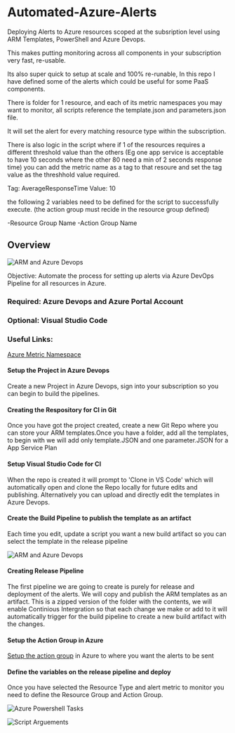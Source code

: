 # Automated-Azure-Alerts


Deploying Alerts to Azure resources scoped at the subsription level using ARM Templates, PowerShell and Azure Devops. 

This makes putting monitoring across all components in your subscription very fast, re-usable. 

Its also super quick to setup at scale and 100% re-runable, In this repo I have defined some of the alerts which could be useful for some PaaS components.

There is folder for 1 resource, and each of its metric namespaces you may want to monitor, all scripts reference the template.json and parameters.json file.

It will set the alert for every matching resource type within the subscription.

There is also logic in the script where if 1 of the resources requires a different threshold value than the others (Eg one app service is acceptable to have 10 seconds where the other 80 need a min of 2 seconds response time) you can add the metric name as a tag to that resoure and set the tag value as the threshhold value required.

Tag: AverageResponseTime
Value: 10

the following 2 variables need to be defined for the script to successfully execute. (the action group must recide in the resource group defined)

-Resource Group Name
-Action Group Name



## Overview

![ARM and Azure Devops](https://etsaustorage.blob.core.windows.net/$web/images/github/armps1.jpg)


Objective: Automate the process for setting up alerts via Azure DevOps Pipeline for all resources in Azure.

### Required: Azure Devops and Azure Portal Account

### Optional: Visual Studio Code

### Useful Links:
[Azure Metric Namespace](https://docs.microsoft.com/en-us/azure/azure-monitor/platform/metrics-supported)



#### Setup the Project in Azure Devops

Create a new Project in Azure Devops, sign into your subscription so you can begin to build the pipelines.


#### Creating the Respository for CI in Git

Once you have got the project created, create a new Git Repo where you can store your ARM templates.Once you have a folder, add all the templates, to begin with we will add only template.JSON and one parameter.JSON for a App Service Plan

#### Setup Visual Studio Code for CI 

When the repo is created it will prompt to 'Clone in VS Code' which will automatically open and clone the Repo locally for future edits and publishing. Alternatively you can upload and directly edit the templates in Azure Devops.

#### Create the Build Pipeline to publish the template as an artifact

Each time you edit, update a script you want a new build artifact so you can select the template in the release pipeline

![ARM and Azure Devops](https://etsaustorage.blob.core.windows.net/$web/images/github/artifact.jpg)



#### Creating Release Pipeline

The first pipeline we are going to create is purely for release and deployment of the alerts. We will copy and publish the ARM templates as an artifact. This is a zipped version of the folder with the contents, we will enable Continious Intergration so that each change we make or add to it will automatically trigger for the build pipeline to create a new build artifact with the changes.

#### Setup the Action Group in Azure

[Setup the action group](https://docs.microsoft.com/en-us/azure/azure-monitor/platform/action-groups) in Azure to where you want the alerts to be sent



#### Define the variables on the release pipeline and deploy

Once you have selected the Resource Type and alert metric to monitor you need to define the Resource Group and Action Group.

![Azure Powershell Tasks](https://etsaustorage.blob.core.windows.net/$web/images/github/alertspipeline.JPG)


![Script Arguements](https://etsaustorage.blob.core.windows.net/$web/images/github/scriptarguements.JPG)


